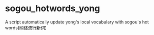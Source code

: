sogou_hotwords_yong
===================

A script automatically update yong's local vocabulary with sogou's hot words(网络流行新词)